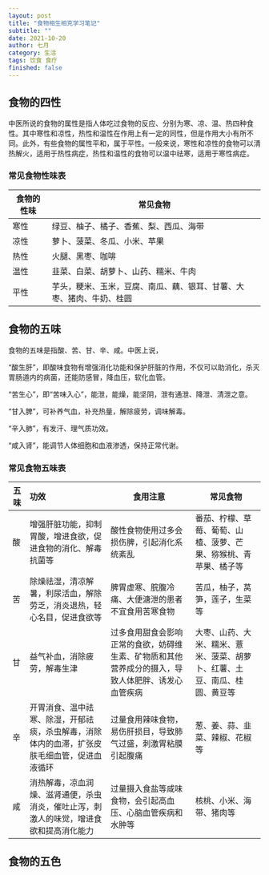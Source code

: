 ```yaml
---
layout: post
title: "食物相生相克学习笔记"
subtitle: ""
date: 2021-10-20
author: 七月
category: 生活
tags: 饮食 食疗
finished: false
---
```


## 食物的四性

中医所说的食物的属性是指人体吃过食物的反应、分别为寒、凉、温、热四种食性。其中寒性和凉性，热性和温性在作用上有一定的同性，但是作用大小有所不同。此外，有些食物的属性平和，属于平性。一般来说，寒性和凉性的食物可以清热解火，适用于热性病症，热性和温性的食物可以温中祛寒，适用于寒性病症。

### 常见食物性味表

| 食物的性味 | 常见食物                                                     |
| ---------- | ------------------------------------------------------------ |
| 寒性       | 绿豆、柚子、橘子、香蕉、梨、西瓜、海带                       |
| 凉性       | 萝卜、菠菜、冬瓜、小米、苹果                                 |
| 热性       | 火腿、黑枣、咖啡                                             |
| 温性       | 韭菜、白菜、胡萝卜、山药、糯米、牛肉                         |
| 平性       | 芋头，粳米、玉米，豆腐、南瓜、藕、银耳、甘薯、大枣、猪肉、牛奶、桂圆 |



## 食物的五味

食物的五味是指酸、苦、甘、辛、咸。中医上说，

“酸生肝”，即酸味食物有增强消化功能和保护肝脏的作用，不仅可以助消化，杀灭胃肠道内的病菌，还能防感冒，降血压，软化血管。

“苦生心”，即“苦味入心”，能泄，能燥，能坚阴，泄有通泄、降泄、清泄之意。

“甘入脾”，可补养气血，补充热量，解除疲劳，调味解毒。

“辛入肺”，有发汗、理气质功效。

“咸入肾”，能调节人体细胞和血液渗透，保持正常代谢。

### 常见食物五味表

| 五味 | 功效                                                         | 食用注意                                                     | 常见食物                                                     |
| ---- | :----------------------------------------------------------- | ------------------------------------------------------------ | ------------------------------------------------------------ |
| 酸   | 增强肝脏功能，抑制胃酸，增进食欲，促进食物的消化、解毒抗菌等 | 酸性食物使用过多会损伤脾，引起消化系统紊乱                   | 番茄、柠檬、草莓、葡萄、山楂、菠萝、芒果、猕猴桃、青苹果、橘子等 |
| 苦   | 除燥祛湿，清凉解暑，利尿活血，解除劳乏，消炎退热，轻心名目，促进食欲等 | 脾胃虚寒、脘腹冷痛、大便溏泄的患者不宜食用苦寒食物           | 苦瓜，柚子，莴笋，莲子，生菜等                               |
| 甘   | 益气补血，消除疲劳，解毒生津                                 | 过多食用甜食会影响正常的食欲，妨碍维生素、矿物质和其他营养成分的摄入，导致人体肥胖、诱发心血管疾病 | 大枣、山药、大米、糯米、薏米、菠菜、胡萝卜、红薯、土豆、南瓜、桂圆、黄豆等 |
| 辛   | 开胃消食、温中祛寒、除湿，开郁祛痰，杀虫解毒，消除体内的血滞，扩张皮肤毛细血管，促进血液循环 | 过量食用辣味食物，易伤肝损目，导致肺气过盛，刺激胃粘膜引起腹痛 | 葱、姜、蒜、韭菜、辣椒、花椒等                               |
| 咸   | 消热解毒，凉血润燥、滋肾通便，杀虫消炎，催吐止泻，刺激人的味觉，增进食欲和提高消化能力 | 过量摄入食盐等咸味食物，会引起高血压、心脑血管疾病和水肿等   | 核桃、小米、海带、猪肉等                                     |

## 食物的五色


